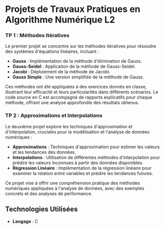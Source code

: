# Projets de Travaux Pratiques en Algorithme Numérique L2
### TP 1 : Méthodes Itératives

Le premier projet se concentre sur les méthodes itératives pour résoudre des systèmes d'équations linéaires, incluant :

- **Gauss** : Implémentation de la méthode d'élimination de Gauss.
- **Gauss-Seidel** : Application de la méthode de Gauss-Seidel.
- **Jacobi** : Déploiement de la méthode de Jacobi.
- **Gauss Simple** : Une version simplifiée de la méthode de Gauss.

Ces méthodes ont été appliquées à des exercices donnés en classe, illustrant leur efficacité et leurs particularités dans différents scénarios. Le code source en C est accompagné de rapports explicatifs pour chaque méthode, offrant une analyse approfondie des résultats obtenus.

### TP 2 : Approximations et Interpolations

Le deuxième projet explore les techniques d'approximation et d'interpolation, cruciales pour la modélisation et l'analyse de données numériques :

- **Approximations** : Techniques d'approximation pour estimer les valeurs et les tendances des données.
- **Interpolations** : Utilisation de différentes méthodes d'interpolation pour prédire les valeurs inconnues à partir des données disponibles.
- **Régression Linéaire** : Implémentation de la régression linéaire pour examiner la relation entre variables et prédire les tendances futures.

Ce projet vise à offrir une compréhension pratique des méthodes numériques appliquées à l'analyse de données, avec des exemples concrets et des analyses de performance.

## Technologies Utilisées

- **Langage** : C
